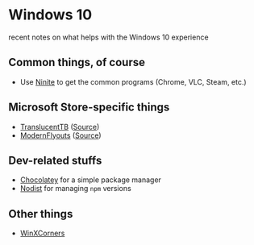 # Windows 10
recent notes on what helps with the Windows 10 experience

## Common things, of course
- Use [Ninite](https://ninite.com/) to get the common programs (Chrome, VLC, Steam, etc.)

## Microsoft Store-specific things
- [TranslucentTB](https://www.microsoft.com/en-us/p/translucenttb/9pf4kz2vn4w9) ([Source](https://github.com/TranslucentTB/TranslucentTB))
- [ModernFlyouts](https://www.microsoft.com/en-us/p/modernflyouts-preview/9mt60qv066rp) ([Source](https://github.com/ModernFlyouts-Community/ModernFlyouts))

## Dev-related stuffs
- [Chocolatey](https://chocolatey.org/) for a simple package manager
- [Nodist](https://github.com/nullivex/nodist) for managing `npm` versions

## Other things
- [WinXCorners](https://github.com/vhanla/winxcorners)
